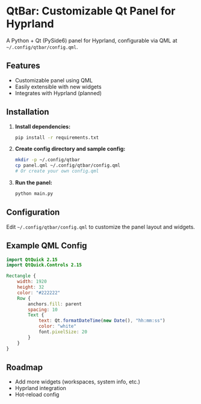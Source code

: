 # QtBar: Customizable Qt Panel for Hyprland

A Python + Qt (PySide6) panel for Hyprland, configurable via QML at `~/.config/qtbar/config.qml`.

## Features
- Customizable panel using QML
- Easily extensible with new widgets
- Integrates with Hyprland (planned)

## Installation

1. **Install dependencies:**
   ```sh
   pip install -r requirements.txt
   ```

2. **Create config directory and sample config:**
   ```sh
   mkdir -p ~/.config/qtbar
   cp panel.qml ~/.config/qtbar/config.qml
   # Or create your own config.qml
   ```

3. **Run the panel:**
   ```sh
   python main.py
   ```

## Configuration
Edit `~/.config/qtbar/config.qml` to customize the panel layout and widgets.

## Example QML Config
```qml
import QtQuick 2.15
import QtQuick.Controls 2.15

Rectangle {
    width: 1920
    height: 32
    color: "#222222"
    Row {
        anchors.fill: parent
        spacing: 10
        Text {
            text: Qt.formatDateTime(new Date(), "hh:mm:ss")
            color: "white"
            font.pixelSize: 20
        }
    }
}
```

## Roadmap
- Add more widgets (workspaces, system info, etc.)
- Hyprland integration
- Hot-reload config 